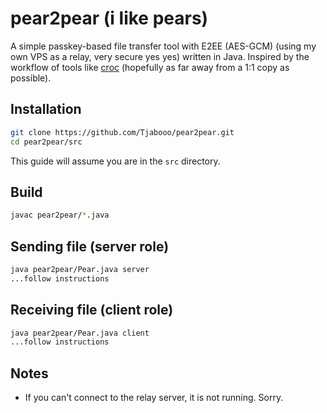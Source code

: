 # pear2pear (i like pears)

A simple passkey-based file transfer tool with E2EE (AES-GCM) (using my own VPS as a relay, very secure yes yes) written in Java. Inspired by the workflow of tools like [croc](https://github.com/schollz/croc) (hopefully as far away from a 1:1 copy as possible).

## Installation
```bash
git clone https://github.com/Tjabooo/pear2pear.git
cd pear2pear/src
```
This guide will assume you are in the `src` directory.

## Build
```bash
javac pear2pear/*.java
```

## Sending file (server role)
```bash
java pear2pear/Pear.java server
...follow instructions
```

## Receiving file (client role)
```bash
java pear2pear/Pear.java client
...follow instructions
```

## Notes
- If you can't connect to the relay server, it is not running. Sorry.